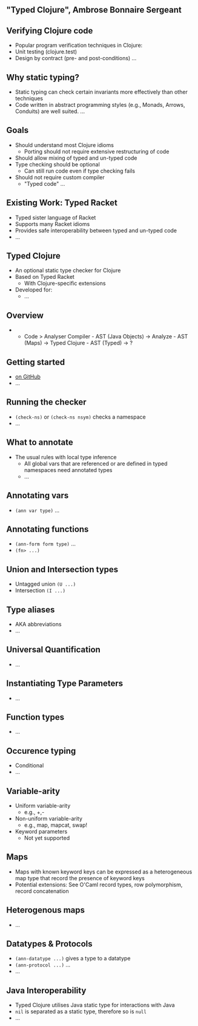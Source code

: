 ## "Typed Clojure", Ambrose Bonnaire Sergeant ##

## Verifying Clojure code ##
* Popular program verification techniques in Clojure:
* Unit testing (clojure.test)
* Design by contract (pre- and post-conditions)
...

## Why static typing? ##
* Static typing can check certain invariants more effectively than
other techniques
* Code written in abstract programming styles (e.g., Monads, Arrows,
Conduits) are well suited.
...

## Goals ##
* Should understand most Clojure idioms
  * Porting should not require extensive restructuring of code
* Should allow mixing of typed and un-typed code
* Type checking should be optional
  * Can still run code even if type checking fails
* Should not require custom compiler
  * "Typed code" ...

## Existing Work: Typed Racket ##
* Typed sister language of Racket
* Supports many Racket idioms
* Provides safe interoperability between typed and un-typed code
* ...

## Typed Clojure ##
* An optional static type checker for Clojure
* Based on Typed Racket
  * With Clojure-specific extensions
* Developed for:
  * ...

## Overview ##
* - Code > Analyser Compiler - AST (Java Objects) -> Analyze - AST
(Maps) -> Typed Clojure - AST (Typed) -> ?

## Getting started ##
* [on GitHub](frenchy64)
* ...

## Running the checker ##
* `(check-ns)` or `(check-ns nsym)` checks a namespace
* ...

## What to annotate ##
* The usual rules with local type inference
  * All global vars that are referenced or are defined in typed
    namespaces need annotated types
  * ...

## Annotating vars ##
* `(ann var type)` ...

## Annotating functions ##
* `(ann-form form type)` ...
* `(fn> ...)`

## Union and Intersection types ##
* Untagged union `(U ...)`
* Intersection `(I ...)`

## Type aliases ##
* AKA abbreviations
* ...

## Universal Quantification ##
* ...

## Instantiating Type Parameters ##
* ...

## Function types ##
* ...

## Occurence typing ##
* Conditional
* ...

## Variable-arity ##
* Uniform variable-arity
  * e.g., +,-
* Non-uniform variable-arity
  * e.g., map, mapcat, swap!
* Keyword parameters
  * Not yet supported

## Maps ##
* Maps with known keyword keys can be expressed as a heterogeneous map
  type that record the presence of keyword keys
* Potential extensions: See O'Caml record types, row polymorphism,
  record concatenation

## Heterogenous maps ##
* ...

## Datatypes & Protocols ##
* `(ann-datatype ...)` gives a type to a datatype
* `(ann-protocol ...)` ...
* ...

## Java Interoperability ##
* Typed Clojure utilises Java static type for interactions with Java
* `nil` is separated as a static type, therefore so is `null`
* ...
